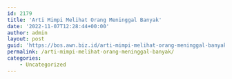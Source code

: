 ```yaml
---
id: 2179
title: 'Arti Mimpi Melihat Orang Meninggal Banyak'
date: '2022-11-07T12:28:44+00:00'
author: admin
layout: post
guid: 'https://bos.awn.biz.id/arti-mimpi-melihat-orang-meninggal-banyak/'
permalink: /arti-mimpi-melihat-orang-meninggal-banyak/
categories:
    - Uncategorized
---
```


